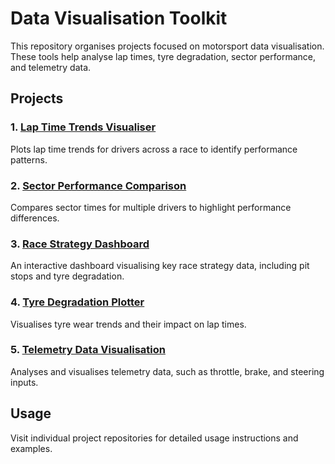 # Data Visualisation Toolkit

This repository organises projects focused on motorsport data visualisation. These tools help analyse lap times, tyre degradation, sector performance, and telemetry data.

## Projects

### 1. [Lap Time Trends Visualiser](https://github.com/RacingFormula/Lap-Time-Trends-Visualiser)
Plots lap time trends for drivers across a race to identify performance patterns.

### 2. [Sector Performance Comparison](https://github.com/RacingFormula/Sector-Performance-Comparison)
Compares sector times for multiple drivers to highlight performance differences.

### 3. [Race Strategy Dashboard](https://github.com/RacingFormula/Race-Strategy-Dashboard)
An interactive dashboard visualising key race strategy data, including pit stops and tyre degradation.

### 4. [Tyre Degradation Plotter](https://github.com/RacingFormula/Tyre-Degradation-Plotter)
Visualises tyre wear trends and their impact on lap times.

### 5. [Telemetry Data Visualisation](https://github.com/RacingFormula/Telemetry-Data-Visualisation)
Analyses and visualises telemetry data, such as throttle, brake, and steering inputs.

## Usage

Visit individual project repositories for detailed usage instructions and examples.
